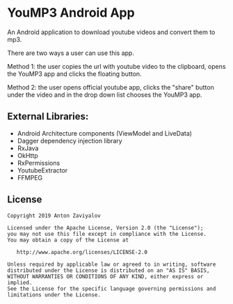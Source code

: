 YouMP3 Android App
==================

An Android application to download youtube videos and convert them to mp3.

There are two ways a user can use this app.

Method 1: the user copies the url with youtube video to the clipboard, opens the YouMP3 app
and clicks the floating button.

Method 2: the user opens official youtube app, clicks the "share" button under the video
and in the drop down list chooses the YouMP3 app.

External Libraries:
-------------------

* Android Architecture components (ViewModel and LiveData)
* Dagger dependency injection library
* RxJava
* OkHttp
* RxPermissions
* YoutubeExtractor
* FFMPEG

License
-------

    Copyright 2019 Anton Zaviyalov

    Licensed under the Apache License, Version 2.0 (the "License");
    you may not use this file except in compliance with the License.
    You may obtain a copy of the License at

       http://www.apache.org/licenses/LICENSE-2.0

    Unless required by applicable law or agreed to in writing, software
    distributed under the License is distributed on an "AS IS" BASIS,
    WITHOUT WARRANTIES OR CONDITIONS OF ANY KIND, either express or implied.
    See the License for the specific language governing permissions and
    limitations under the License.
